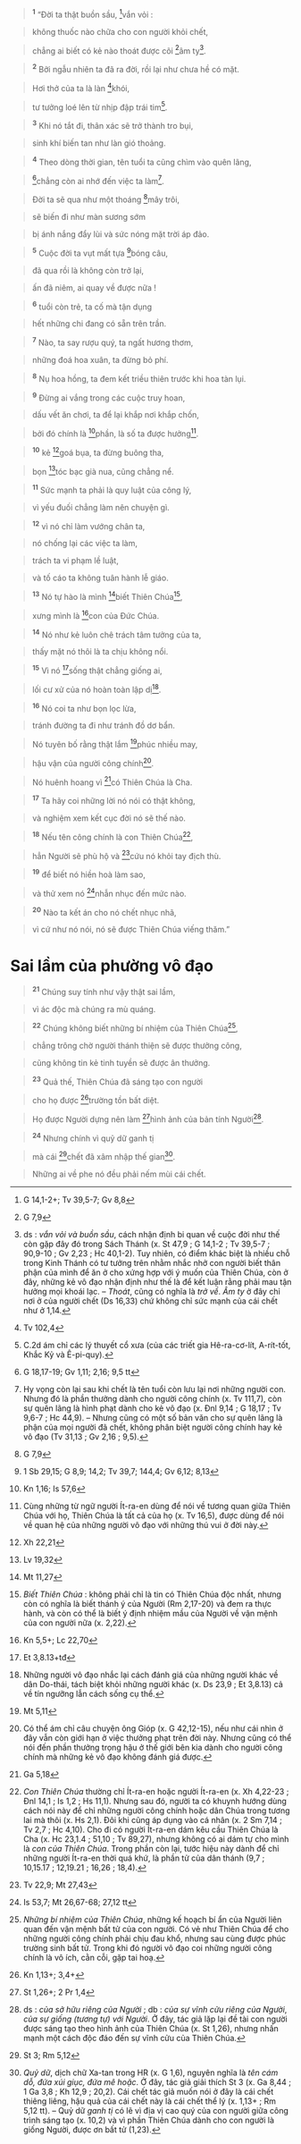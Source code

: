 > <sup><b>1</b></sup> “Đời ta thật buồn sầu, [^1@-b89b7b54-b2f7-4a94-ae3f-e40fd5f849f5]vắn vỏi :
>


> không thuốc nào chữa cho con người khỏi chết,
>


> chẳng ai biết có kẻ nào thoát được cõi [^2@-b89b7b54-b2f7-4a94-ae3f-e40fd5f849f5]âm ty[^2-b89b7b54-b2f7-4a94-ae3f-e40fd5f849f5].
>


> <sup><b>2</b></sup> Bởi ngẫu nhiên ta đã ra đời, rồi lại như chưa hề có mặt.
>


> Hơi thở của ta là làn [^3@-b89b7b54-b2f7-4a94-ae3f-e40fd5f849f5]khói,
>


> tư tưởng loé lên từ nhịp đập trái tim[^3-b89b7b54-b2f7-4a94-ae3f-e40fd5f849f5].
>


> <sup><b>3</b></sup> Khi nó tắt đi, thân xác sẽ trở thành tro bụi,
>


> sinh khí biến tan như làn gió thoảng.
>


> <sup><b>4</b></sup> Theo dòng thời gian, tên tuổi ta cũng chìm vào quên lãng,
>


> [^4@-b89b7b54-b2f7-4a94-ae3f-e40fd5f849f5]chẳng còn ai nhớ đến việc ta làm[^4-b89b7b54-b2f7-4a94-ae3f-e40fd5f849f5].
>


> Đời ta sẽ qua như một thoáng [^5@-b89b7b54-b2f7-4a94-ae3f-e40fd5f849f5]mây trôi,
>


> sẽ biến đi như màn sương sớm
>


> bị ánh nắng đẩy lùi và sức nóng mặt trời áp đảo.
>


> <sup><b>5</b></sup> Cuộc đời ta vụt mất tựa [^6@-b89b7b54-b2f7-4a94-ae3f-e40fd5f849f5]bóng câu,
>


> đã qua rồi là không còn trở lại,
>


> ấn đã niêm, ai quay về được nữa !
>


> <sup><b>6</b></sup> tuổi còn trẻ, ta cố mà tận dụng
>


> hết những chi đang có sẵn trên trần.
>


> <sup><b>7</b></sup> Nào, ta say rượu quý, ta ngất hương thơm,
>


> những đoá hoa xuân, ta đừng bỏ phí.
>


> <sup><b>8</b></sup> Nụ hoa hồng, ta đem kết triều thiên trước khi hoa tàn lụi.
>


> <sup><b>9</b></sup> Đừng ai vắng trong các cuộc truy hoan,
>


> dấu vết ăn chơi, ta để lại khắp nơi khắp chốn,
>


> bởi đó chính là [^8@-b89b7b54-b2f7-4a94-ae3f-e40fd5f849f5]phần, là số ta được hưởng[^6-b89b7b54-b2f7-4a94-ae3f-e40fd5f849f5].
>


> <sup><b>10</b></sup> kẻ [^11@-b89b7b54-b2f7-4a94-ae3f-e40fd5f849f5]goá bụa, ta đừng buông tha,
>


> bọn [^12@-b89b7b54-b2f7-4a94-ae3f-e40fd5f849f5]tóc bạc già nua, cũng chẳng nể.
>


> <sup><b>11</b></sup> Sức mạnh ta phải là quy luật của công lý,
>


> vì yếu đuối chẳng làm nên chuyện gì.
>


> <sup><b>12</b></sup> vì nó chỉ làm vướng chân ta,
>


> nó chống lại các việc ta làm,
>


> trách ta vi phạm lề luật,
>


> và tố cáo ta không tuân hành lễ giáo.
>


> <sup><b>13</b></sup> Nó tự hào là mình [^14@-b89b7b54-b2f7-4a94-ae3f-e40fd5f849f5]biết Thiên Chúa[^9-b89b7b54-b2f7-4a94-ae3f-e40fd5f849f5],
>


> xưng mình là [^15@-b89b7b54-b2f7-4a94-ae3f-e40fd5f849f5]con của Đức Chúa.
>


> <sup><b>14</b></sup> Nó như kẻ luôn chê trách tâm tưởng của ta,
>


> thấy mặt nó thôi là ta chịu không nổi.
>


> <sup><b>15</b></sup> Vì nó [^16@-b89b7b54-b2f7-4a94-ae3f-e40fd5f849f5]sống thật chẳng giống ai,
>


> lối cư xử của nó hoàn toàn lập dị[^10-b89b7b54-b2f7-4a94-ae3f-e40fd5f849f5].
>


> <sup><b>16</b></sup> Nó coi ta như bọn lọc lừa,
>


> tránh đường ta đi như tránh đồ dơ bẩn.
>


> Nó tuyên bố rằng thật lắm [^17@-b89b7b54-b2f7-4a94-ae3f-e40fd5f849f5]phúc nhiều may,
>


> hậu vận của người công chính[^11-b89b7b54-b2f7-4a94-ae3f-e40fd5f849f5].
>


> Nó huênh hoang vì [^18@-b89b7b54-b2f7-4a94-ae3f-e40fd5f849f5]có Thiên Chúa là Cha.
>


> <sup><b>17</b></sup> Ta hãy coi những lời nó nói có thật không,
>


> và nghiệm xem kết cục đời nó sẽ thế nào.
>


> <sup><b>18</b></sup> Nếu tên công chính là con Thiên Chúa[^12-b89b7b54-b2f7-4a94-ae3f-e40fd5f849f5],
>


> hẳn Người sẽ phù hộ và [^19@-b89b7b54-b2f7-4a94-ae3f-e40fd5f849f5]cứu nó khỏi tay địch thù.
>


> <sup><b>19</b></sup> để biết nó hiền hoà làm sao,
>


> và thử xem nó [^20@-b89b7b54-b2f7-4a94-ae3f-e40fd5f849f5]nhẫn nhục đến mức nào.
>


> <sup><b>20</b></sup> Nào ta kết án cho nó chết nhục nhã,
>


> vì cứ như nó nói, nó sẽ được Thiên Chúa viếng thăm.”
>


# Sai lầm của phường vô đạo

> <sup><b>21</b></sup> Chúng suy tính như vậy thật sai lầm,
>


> vì ác độc mà chúng ra mù quáng.
>


> <sup><b>22</b></sup> Chúng không biết những bí nhiệm của Thiên Chúa[^14-b89b7b54-b2f7-4a94-ae3f-e40fd5f849f5],
>


> chẳng trông chờ người thánh thiện sẽ được thưởng công,
>


> cũng không tin kẻ tinh tuyền sẽ được ân thưởng.
>


> <sup><b>23</b></sup> Quả thế, Thiên Chúa đã sáng tạo con người
>


> cho họ được [^21@-b89b7b54-b2f7-4a94-ae3f-e40fd5f849f5]trường tồn bất diệt.
>


> Họ được Người dựng nên làm [^22@-b89b7b54-b2f7-4a94-ae3f-e40fd5f849f5]hình ảnh của bản tính Người[^15-b89b7b54-b2f7-4a94-ae3f-e40fd5f849f5].
>


> <sup><b>24</b></sup> Nhưng chính vì quỷ dữ ganh tị
>


> mà cái [^23@-b89b7b54-b2f7-4a94-ae3f-e40fd5f849f5]chết đã xâm nhập thế gian[^16-b89b7b54-b2f7-4a94-ae3f-e40fd5f849f5].
>


> Những ai về phe nó đều phải nếm mùi cái chết.
>

[^2-b89b7b54-b2f7-4a94-ae3f-e40fd5f849f5]: ds : *vắn vỏi và buồn sầu*, cách nhận định bi quan về cuộc đời như thế còn gặp đây đó trong Sách Thánh (x. St 47,9 ; G 14,1-2 ; Tv 39,5-7 ; 90,9-10 ; Gv 2,23 ; Hc 40,1-2). Tuy nhiên, có điểm khác biệt là nhiều chỗ trong Kinh Thánh có tư tưởng trên nhằm nhắc nhở con người biết thân phận của mình để ăn ở cho xứng hợp với ý muốn của Thiên Chúa, còn ở đây, những kẻ vô đạo nhận định như thế là để kết luận rằng phải mau tận hưởng mọi khoái lạc. – *Thoát*, cũng có nghĩa là *trở về*. *Âm ty* ở đây chỉ nơi ở của người chết (Ds 16,33) chứ không chỉ sức mạnh của cái chết như ở 1,14.
[^3-b89b7b54-b2f7-4a94-ae3f-e40fd5f849f5]: C.2d ám chỉ các lý thuyết cổ xưa (của các triết gia Hê-ra-cơ-lít, A-rít-tốt, Khắc Kỷ và Ê-pi-quy).
[^4-b89b7b54-b2f7-4a94-ae3f-e40fd5f849f5]: Hy vọng còn lại sau khi chết là tên tuổi còn lưu lại nơi những người con. Nhưng đó là phần thưởng dành cho người công chính (x. Tv 111,7), còn sự quên lãng là hình phạt dành cho kẻ vô đạo (x. Đnl 9,14 ; G 18,17 ; Tv 9,6-7 ; Hc 44,9). – Nhưng cũng có một số bản văn cho sự quên lãng là phận của mọi người đã chết, không phân biệt người công chính hay kẻ vô đạo (Tv 31,13 ; Gv 2,16 ; 9,5).
[^6-b89b7b54-b2f7-4a94-ae3f-e40fd5f849f5]: Cùng những từ ngữ người Ít-ra-en dùng để nói về tương quan giữa Thiên Chúa với họ, Thiên Chúa là tất cả của họ (x. Tv 16,5), được dùng để nói về quan hệ của những người vô đạo với những thú vui ở đời này.
[^9-b89b7b54-b2f7-4a94-ae3f-e40fd5f849f5]: *Biết Thiên Chúa* : không phải chỉ là tin có Thiên Chúa độc nhất, nhưng còn có nghĩa là biết thánh ý của Người (Rm 2,17-20) và đem ra thực hành, và còn có thể là biết ý định nhiệm mầu của Người về vận mệnh của con người nữa (x. 2,22).
[^10-b89b7b54-b2f7-4a94-ae3f-e40fd5f849f5]: Những người vô đạo nhắc lại cách đánh giá của những người khác về dân Do-thái, tách biệt khỏi những người khác (x. Ds 23,9 ; Et 3,8.13) cả về tín ngưỡng lẫn cách sống cụ thể.
[^11-b89b7b54-b2f7-4a94-ae3f-e40fd5f849f5]: Có thể ám chỉ câu chuyện ông Gióp (x. G 42,12-15), nếu như cái nhìn ở đây vẫn còn giới hạn ở việc thưởng phạt trên đời này. Nhưng cũng có thể nói đến phần thưởng trọng hậu ở thế giới bên kia dành cho người công chính mà những kẻ vô đạo không đánh giá được.
[^12-b89b7b54-b2f7-4a94-ae3f-e40fd5f849f5]: *Con Thiên Chúa* thường chỉ Ít-ra-en hoặc người Ít-ra-en (x. Xh 4,22-23 ; Đnl 14,1 ; Is 1,2 ; Hs 11,1). Nhưng sau đó, người ta có khuynh hướng dùng cách nói này để chỉ những người công chính hoặc dân Chúa trong tương lai mà thôi (x. Hs 2,1). Đôi khi cũng áp dụng vào cá nhân (x. 2 Sm 7,14 ; Tv 2,7 ; Hc 4,10). Cho đi có người Ít-ra-en dám kêu cầu Thiên Chúa là Cha (x. Hc 23,1.4 ; 51,10 ; Tv 89,27), nhưng không có ai dám tự cho mình là *con của Thiên Chúa*. Trong phần còn lại, tước hiệu này dành để chỉ những người Ít-ra-en thời quá khứ, là phần tử của dân thánh (9,7 ; 10,15.17 ; 12,19.21 ; 16,26 ; 18,4).
[^14-b89b7b54-b2f7-4a94-ae3f-e40fd5f849f5]: *Những bí nhiệm của Thiên Chúa*, những kế hoạch bí ẩn của Người liên quan đến vận mệnh bất tử của con người. Có vẻ như Thiên Chúa để cho những người công chính phải chịu đau khổ, nhưng sau cùng được phúc trường sinh bất tử. Trong khi đó người vô đạo coi những người công chính là vô ích, cằn cỗi, gặp tai hoạ.
[^15-b89b7b54-b2f7-4a94-ae3f-e40fd5f849f5]: ds : *của sở hữu riêng của Người* ; db : *của sự vĩnh cửu riêng của Người*, *của sự giống (tương tự) với Người*. Ở đây, tác giả lặp lại đề tài con người được sáng tạo theo hình ảnh của Thiên Chúa (x. St 1,26), nhưng nhấn mạnh một cách độc đáo đến sự vĩnh cửu của Thiên Chúa.
[^16-b89b7b54-b2f7-4a94-ae3f-e40fd5f849f5]: *Quỷ dữ*, dịch chữ Xa-tan trong HR (x. G 1,6), nguyên nghĩa là *tên cám dỗ, đứa xúi giục, đứa mê hoặc*. Ở đây, tác giả giải thích St 3 (x. Ga 8,44 ; 1 Ga 3,8 ; Kh 12,9 ; 20,2). Cái chết tác giả muốn nói ở đây là cái chết thiêng liêng, hậu quả của cái chết này là cái chết thể lý (x. 1,13+ ; Rm 5,12 tt). – Quỷ dữ *ganh tị* có lẽ vì địa vị cao quý của con người giữa công trình sáng tạo (x. 10,2) và vì phần Thiên Chúa dành cho con người là giống Người, được ơn bất tử (1,23).
[^1@-b89b7b54-b2f7-4a94-ae3f-e40fd5f849f5]: G 14,1-2+; Tv 39,5-7; Gv 8,8
[^2@-b89b7b54-b2f7-4a94-ae3f-e40fd5f849f5]: G 7,9
[^3@-b89b7b54-b2f7-4a94-ae3f-e40fd5f849f5]: Tv 102,4
[^4@-b89b7b54-b2f7-4a94-ae3f-e40fd5f849f5]: G 18,17-19; Gv 1,11; 2,16; 9,5 tt
[^5@-b89b7b54-b2f7-4a94-ae3f-e40fd5f849f5]: G 7,9
[^6@-b89b7b54-b2f7-4a94-ae3f-e40fd5f849f5]: 1 Sb 29,15; G 8,9; 14,2; Tv 39,7; 144,4; Gv 6,12; 8,13
[^8@-b89b7b54-b2f7-4a94-ae3f-e40fd5f849f5]: Kn 1,16; Is 57,6
[^11@-b89b7b54-b2f7-4a94-ae3f-e40fd5f849f5]: Xh 22,21
[^12@-b89b7b54-b2f7-4a94-ae3f-e40fd5f849f5]: Lv 19,32
[^14@-b89b7b54-b2f7-4a94-ae3f-e40fd5f849f5]: Mt 11,27
[^15@-b89b7b54-b2f7-4a94-ae3f-e40fd5f849f5]: Kn 5,5+; Lc 22,70
[^16@-b89b7b54-b2f7-4a94-ae3f-e40fd5f849f5]: Et 3,8.13+tđ
[^17@-b89b7b54-b2f7-4a94-ae3f-e40fd5f849f5]: Mt 5,11
[^18@-b89b7b54-b2f7-4a94-ae3f-e40fd5f849f5]: Ga 5,18
[^19@-b89b7b54-b2f7-4a94-ae3f-e40fd5f849f5]: Tv 22,9; Mt 27,43
[^20@-b89b7b54-b2f7-4a94-ae3f-e40fd5f849f5]: Is 53,7; Mt 26,67-68; 27,12 tt
[^21@-b89b7b54-b2f7-4a94-ae3f-e40fd5f849f5]: Kn 1,13+; 3,4+
[^22@-b89b7b54-b2f7-4a94-ae3f-e40fd5f849f5]: St 1,26+; 2 Pr 1,4
[^23@-b89b7b54-b2f7-4a94-ae3f-e40fd5f849f5]: St 3; Rm 5,12